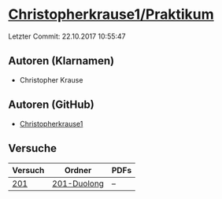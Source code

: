 # [Christopherkrause1/Praktikum](https://github.com/Christopherkrause1/Praktikum)

Letzter Commit: 22.10.2017 10:55:47

## Autoren (Klarnamen)
- Christopher Krause

## Autoren (GitHub)
- [Christopherkrause1](https://github.com/Christopherkrause1)

## Versuche

|        Versuch         |                                        Ordner                                        |PDFs|
|------------------------|--------------------------------------------------------------------------------------|----|
|[201](../../versuch/201)|[201-Duolong](https://github.com/Christopherkrause1/Praktikum/tree/master/201-Duolong)|–   |
